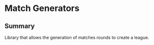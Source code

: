 # Match Generators

## Summary

Library that allows the generation of matches rounds to create a league.

